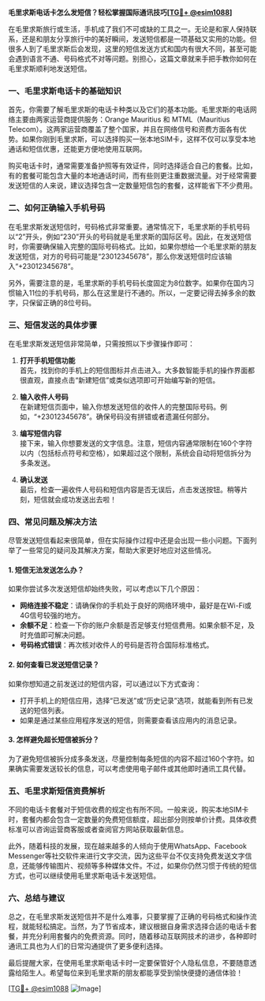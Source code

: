 **毛里求斯电话卡怎么发短信？轻松掌握国际通讯技巧[[TG💪+ @esim1088](https://t.me/s/esim1088)]**

在毛里求斯旅行或生活，手机成了我们不可或缺的工具之一。无论是和家人保持联系，还是和朋友分享旅行中的美好瞬间，发送短信都是一项基础又实用的功能。但很多人到了毛里求斯后会发现，这里的短信发送方式和国内有很大不同，甚至可能会遇到语言不通、号码格式不对等问题。别担心，这篇文章就来手把手教你如何在毛里求斯顺利地发送短信。

### 一、毛里求斯电话卡的基础知识

首先，你需要了解毛里求斯的电话卡种类以及它们的基本功能。毛里求斯的电话网络主要由两家运营商提供服务：Orange Mauritius 和 MTML（Mauritius Telecom）。这两家运营商覆盖了整个国家，并且在网络信号和资费方面各有优势。如果你刚到毛里求斯，可以选择购买一张本地SIM卡，这样不仅可以享受本地通话和短信优惠，还能更方便地使用互联网。

购买电话卡时，通常需要准备护照等有效证件，同时选择适合自己的套餐。比如，有的套餐可能包含大量的本地通话时间，而有些则更注重数据流量。对于经常需要发送短信的人来说，建议选择包含一定数量短信包的套餐，这样能省下不少费用。

### 二、如何正确输入手机号码

在毛里求斯发送短信时，号码格式非常重要。通常情况下，毛里求斯的手机号码以“2”开头，例如“230”开头的号码就是毛里求斯的国际区号。因此，在发送短信时，你需要确保输入完整的国际号码格式。比如，如果你想给一个毛里求斯的朋友发送短信，对方的号码可能是“23012345678”，那么你发送短信时应该输入“+23012345678”。

另外，需要注意的是，毛里求斯的手机号码长度固定为8位数字。如果你在国内习惯输入11位的手机号码，那么在这里是行不通的。所以，一定要记得去掉多余的数字，只保留正确的8位号码。

### 三、短信发送的具体步骤

在毛里求斯发送短信非常简单，只需按照以下步骤操作即可：

1. **打开手机短信功能**  
   首先，找到你的手机上的短信图标并点击进入。大多数智能手机的操作界面都很直观，直接点击“新建短信”或类似选项即可开始编写新的短信。

2. **输入收件人号码**  
   在新建短信页面中，输入你想发送短信的收件人的完整国际号码。例如，“+23012345678”。确保号码没有拼错或者遗漏任何部分。

3. **编写短信内容**  
   接下来，输入你想要发送的文字信息。注意，短信内容通常限制在160个字符以内（包括标点符号和空格），如果超过这个限制，系统会自动将短信拆分为多条发送。

4. **确认发送**  
   最后，检查一遍收件人号码和短信内容是否无误后，点击发送按钮。稍等片刻，短信就会成功发送出去啦！

### 四、常见问题及解决方法

尽管发送短信看起来很简单，但在实际操作过程中还是会出现一些小问题。下面列举了一些常见的疑问及其解决方案，帮助大家更好地应对这些情况。

#### 1. 短信无法发送怎么办？
如果你尝试多次发送短信却始终失败，可以考虑以下几个原因：
- **网络连接不稳定**：请确保你的手机处于良好的网络环境中，最好是在Wi-Fi或4G信号较强的地方。
- **余额不足**：检查一下你的账户余额是否足够支付短信费用。如果余额不足，及时充值即可解决问题。
- **号码格式错误**：再次核对收件人的号码是否符合国际标准格式。

#### 2. 如何查看已发送短信记录？
如果你想知道之前发送过的短信内容，可以通过以下方式查询：
- 打开手机上的短信应用，选择“已发送”或“历史记录”选项，就能看到所有已发送的短信列表。
- 如果是通过某些应用程序发送的短信，则需要查看该应用内的消息记录。

#### 3. 怎样避免超长短信被拆分？
为了避免短信被拆分成多条发送，尽量控制每条短信的内容不超过160个字符。如果确实需要发送较长的信息，可以考虑使用电子邮件或其他即时通讯工具代替。

### 五、毛里求斯短信资费解析

不同的电话卡套餐对于短信收费的规定也有所不同。一般来说，购买本地SIM卡时，套餐内都会包含一定数量的免费短信额度，超出部分则按单价计费。具体收费标准可以咨询运营商客服或者查阅官方网站获取最新信息。

此外，随着科技的发展，现在越来越多的人倾向于使用WhatsApp、Facebook Messenger等社交软件来进行文字交流，因为这些平台不仅支持免费发送文字信息，还能够传输图片、视频等多种媒体文件。不过，如果你仍然习惯于传统的短信方式，也可以继续使用毛里求斯电话卡发送短信。

### 六、总结与建议

总之，在毛里求斯发送短信并不是什么难事，只要掌握了正确的号码格式和操作流程，就能轻松搞定。当然，为了节省成本，建议根据自身需求选择合适的电话卡套餐，并充分利用套餐内的免费资源。同时，随着移动互联网技术的进步，各种即时通讯工具也为人们的日常沟通提供了更多便利选择。

最后提醒大家，在使用毛里求斯电话卡时一定要保管好个人隐私信息，不要随意透露给陌生人。希望每位来到毛里求斯的朋友都能享受到愉快便捷的通信体验！

[[TG💪+ @esim1088](https://t.me/s/esim1088) ![Image](https://i.postimg.cc/4NQfJmqS/Snipaste-2025-05-13-00-14-12.png)]